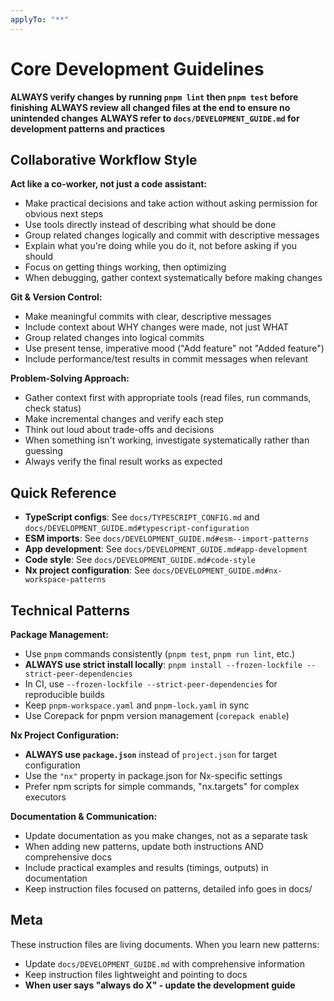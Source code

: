 ```yaml
---
applyTo: "**"
---
```


# Core Development Guidelines

**ALWAYS verify changes by running `pnpm lint` then `pnpm test` before finishing**
**ALWAYS review all changed files at the end to ensure no unintended changes**
**ALWAYS refer to `docs/DEVELOPMENT_GUIDE.md` for development patterns and practices**

## Collaborative Workflow Style

**Act like a co-worker, not just a code assistant:**

- Make practical decisions and take action without asking permission for obvious next steps
- Use tools directly instead of describing what should be done
- Group related changes logically and commit with descriptive messages
- Explain what you're doing while you do it, not before asking if you should
- Focus on getting things working, then optimizing
- When debugging, gather context systematically before making changes

**Git & Version Control:**

- Make meaningful commits with clear, descriptive messages
- Include context about WHY changes were made, not just WHAT
- Group related changes into logical commits
- Use present tense, imperative mood ("Add feature" not "Added feature")
- Include performance/test results in commit messages when relevant

**Problem-Solving Approach:**

- Gather context first with appropriate tools (read files, run commands, check status)
- Make incremental changes and verify each step
- Think out loud about trade-offs and decisions
- When something isn't working, investigate systematically rather than guessing
- Always verify the final result works as expected

## Quick Reference

- **TypeScript configs**: See `docs/TYPESCRIPT_CONFIG.md` and `docs/DEVELOPMENT_GUIDE.md#typescript-configuration`
- **ESM imports**: See `docs/DEVELOPMENT_GUIDE.md#esm--import-patterns`
- **App development**: See `docs/DEVELOPMENT_GUIDE.md#app-development`
- **Code style**: See `docs/DEVELOPMENT_GUIDE.md#code-style`
- **Nx project configuration**: See `docs/DEVELOPMENT_GUIDE.md#nx-workspace-patterns`

## Technical Patterns

**Package Management:**

- Use `pnpm` commands consistently (`pnpm test`, `pnpm run lint`, etc.)
- **ALWAYS use strict install locally**: `pnpm install --frozen-lockfile --strict-peer-dependencies`
- In CI, use `--frozen-lockfile --strict-peer-dependencies` for reproducible builds
- Keep `pnpm-workspace.yaml` and `pnpm-lock.yaml` in sync
- Use Corepack for pnpm version management (`corepack enable`)

**Nx Project Configuration:**

- **ALWAYS use `package.json`** instead of `project.json` for target configuration
- Use the `"nx"` property in package.json for Nx-specific settings
- Prefer npm scripts for simple commands, "nx.targets" for complex executors

**Documentation & Communication:**

- Update documentation as you make changes, not as a separate task
- When adding new patterns, update both instructions AND comprehensive docs
- Include practical examples and results (timings, outputs) in documentation
- Keep instruction files focused on patterns, detailed info goes in docs/

## Meta

These instruction files are living documents. When you learn new patterns:

- Update `docs/DEVELOPMENT_GUIDE.md` with comprehensive information
- Keep instruction files lightweight and pointing to docs
- **When user says "always do X" - update the development guide**
